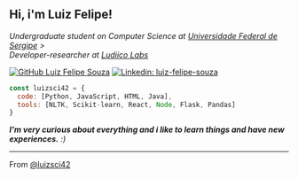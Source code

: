 <h2>
Hi, i'm Luiz Felipe!
<!--
<img src="https://media.giphy.com/media/mGcNjsfWAjY5AEZNw6/giphy.gif" width="50">
-->
</h2>
<!--
<img align='right' src="https://media.giphy.com/media/ieyl9zmCjO4b4t6qoY/giphy.gif" width="230">
-->
<p><em>Undergraduate student on Computer Science at <a href="http://www.ufs.br/">Universidade Federal de Sergipe</a>
<!--
<img src="https://media.giphy.com/media/fYSnHlufseco8Fh93Z/giphy.gif" width="30">
-->>
</br>Developer-researcher at <a href="https://github.com/ludii-co">Ludiico Labs</a>
<!--
<img src="https://media.giphy.com/media/WUlplcMpOCEmTGBtBW/giphy.gif" width="30"> 
-->
</em></p>

[![GitHub Luiz Felipe Souza](https://img.shields.io/github/followers/luizsci42?style=social)](https://github.com/luizsci42)
[![Linkedin: luiz-felipe-souza](https://img.shields.io/badge/linkedin-luizsci42-blue)](https://www.linkedin.com/in/luiz-felipe-souza-a9a75295/)


<!-- 
### <img src="https://media.giphy.com/media/VgCDAzcKvsR6OM0uWg/giphy.gif" width="50"> A little more about me...  

-->
```javascript
const luizsci42 = {
  code: [Python, JavaScript, HTML, Java],
  tools: [NLTK, Scikit-learn, React, Node, Flask, Pandas]
}
```
<!--
<img src="https://media.giphy.com/media/LnQjpWaON8nhr21vNW/giphy.gif" width="60">
-->
<em><b>I'm very curious about everything and i like to learn things and have new experiences.</b> :)</em>

---

From [@luizsci42](https://github.com/luizsci42)